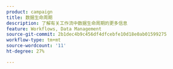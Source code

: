 ```yaml
---
product: campaign
title: 数据生命周期
description: 了解有关工作流中数据生命周期的更多信息
feature: Workflows, Data Management
source-git-commit: 2b1dec4b9c456df4dfcebfe10d18e0ab01599275
workflow-type: tm+mt
source-wordcount: '11'
ht-degree: 27%

---
```


